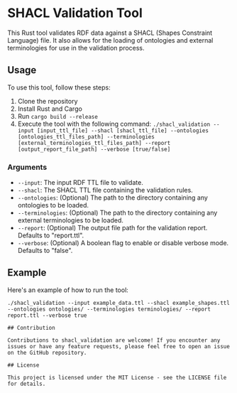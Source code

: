 # SHACL Validation Tool

This Rust tool validates RDF data against a SHACL (Shapes Constraint Language) file. It also allows for the loading of ontologies and external terminologies for use in the validation process.

## Usage

To use this tool, follow these steps:

1. Clone the repository
2. Install Rust and Cargo
3. Run `cargo build --release`
4. Execute the tool with the following command: `./shacl_validation --input [input_ttl_file] --shacl [shacl_ttl_file] --ontologies [ontologies_ttl_files_path] --terminologies [external_terminologies_ttl_files_path] --report [output_report_file_path] --verbose [true/false]`

### Arguments

* `--input`: The input RDF TTL file to validate.
* `--shacl`: The SHACL TTL file containing the validation rules.
* `--ontologies`: (Optional) The path to the directory containing any ontologies to be loaded.
* `--terminologies`: (Optional) The path to the directory containing any external terminologies to be loaded.
* `--report`: (Optional) The output file path for the validation report. Defaults to "report.ttl".
* `--verbose`: (Optional) A boolean flag to enable or disable verbose mode. Defaults to "false".

## Example

Here's an example of how to run the tool:

```shell
./shacl_validation --input example_data.ttl --shacl example_shapes.ttl --ontologies ontologies/ --terminologies terminologies/ --report report.ttl --verbose true

## Contribution

Contributions to shacl_validation are welcome! If you encounter any issues or have any feature requests, please feel free to open an issue on the GitHub repository. 

## License 

This project is licensed under the MIT License - see the LICENSE file for details.


